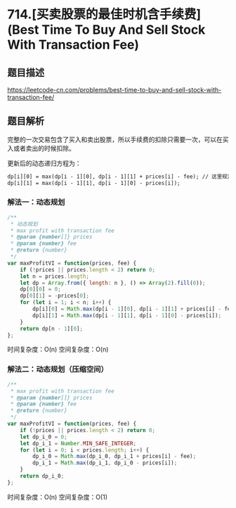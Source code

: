 # 714.[买卖股票的最佳时机含手续费](Best Time To Buy And Sell Stock With Transaction Fee)

## 题目描述

<https://leetcode-cn.com/problems/best-time-to-buy-and-sell-stock-with-transaction-fee/>

## 题目解析

完整的一次交易包含了买入和卖出股票，所以手续费的扣除只需要一次，可以在买入或者卖出的时候扣除。

更新后的动态递归方程为：

```txt
dp[i][0] = max(dp[i - 1][0], dp[i - 1][1] + prices[i] - fee); // 这里规定在卖出的时候扣除手续费
dp[i][1] = max(dp[i - 1][1], dp[i - 1][0] - prices[i]);
```

### 解法一：动态规划

```js
/**
 * 动态规划
 * max profit with transaction fee
 * @param {number[]} prices
 * @param {number} fee
 * @return {number}
 */
var maxProfitVI = function(prices, fee) {
    if (!prices || prices.length < 2) return 0;
    let n = prices.length;
    let dp = Array.from({ length: n }, () => Array(2).fill(0));
    dp[0][0] = 0;
    dp[0][1] = -prices[0];
    for (let i = 1; i < n; i++) {
        dp[i][0] = Math.max(dp[i - 1][0], dp[i - 1][1] + prices[i] - fee);
        dp[i][1] = Math.max(dp[i - 1][1], dp[i - 1][0] - prices[i]);
    }
    return dp[n - 1][0];
};
```

时间复杂度：O(n)
空间复杂度：O(n)

### 解法二：动态规划（压缩空间）

```js
/**
 * max profit with transaction fee
 * @param {number[]} prices
 * @param {number} fee
 * @return {number}
 */
var maxProfitVI = function(prices, fee) {
    if (!prices || prices.length < 2) return 0;
    let dp_i_0 = 0;
    let dp_i_1 = Number.MIN_SAFE_INTEGER;
    for (let i = 0; i < prices.length; i++) {
        dp_i_0 = Math.max(dp_i_0, dp_i_1 + prices[i] - fee);
        dp_i_1 = Math.max(dp_i_1, dp_i_0 - prices[i]);
    }
    return dp_i_0;
};
```

时间复杂度：O(n)
空间复杂度：O(1)
